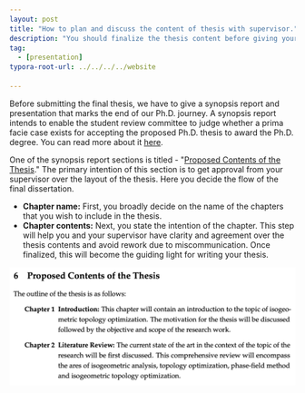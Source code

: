 ```yaml
---
layout: post
title: "How to plan and discuss the content of thesis with supervisor."
description: "You should finalize the thesis content before giving your synopsis. This post will containt the steps that I took to plan the content of thesis while writing the synopsis report."
tag: 
  - [presentation]
typora-root-url: ../../../../website

---
```


Before submitting the final thesis, we have to give a synopsis report and presentation that marks the end of our Ph.D. journey. A synopsis report intends to enable the student review committee to judge whether a prima facie case exists for accepting the proposed Ph.D. thesis to award the Ph.D. degree. You can read more about it [here](https://abhigupta.io/2022/01/24/writing-synopsis.html).

One of the synopsis report sections is titled - "[Proposed Contents of the Thesis](https://github.com/iitrabhi/synopsis-template/blob/master/07.Chapters/Chapter6/Chapter6.tex)." The primary intention of this section is to get approval from your supervisor over the layout of the thesis. Here you decide the flow of the final dissertation. 

- **Chapter name:** First, you broadly decide on the name of the chapters that you wish to include in the thesis.
- **Chapter contents:** Next, you state the intention of the chapter. This step will help you and your supervisor have clarity and agreement over the thesis contents and avoid rework due to miscommunication. Once finalized, this will become the guiding light for writing your thesis.

![image-20220223110227804](/assets/images/image-20220223110227804.png)

